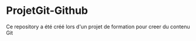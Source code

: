 # ProjetGit-Github

Ce repository a été créé lors d'un projet de formation pour creer du contenu Git
